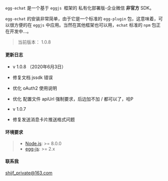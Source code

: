 `egg-echat` 是一个基于 `eggjs `框架的 私有化部署版-企业微信 **非官方** SDK。

`egg-echat` 的安装非常简单，由于它是一个标准的 `egg-plugin` 包，这意味着，可以很方便的在 `eggjs` 中应用。当然在其他框架也可以用，`echat` 标准的  `npm` 包正在开发中...。

> 当前版本： 1.0.8

#### 更新日志

- v 1.0.8 （2020年6月3日）
 - 修复文档 jssdk 错误
 - 优化 oAuth2 使用说明
 - 优化 配置文件 apiUrl 强制要求，后边加不加 / 都可以了，哈P

- v 1.0.7
 - 修复发送消息卡片推送格式问题

#### 环境要求
> - [Node.js](https://nodejs.org/zh-cn/):  >= 8.0.0
> - [egg-js](http://php.net/manual/en/book.curl.php):  >= 2.x

#### 联系我

shijf_private@163.com